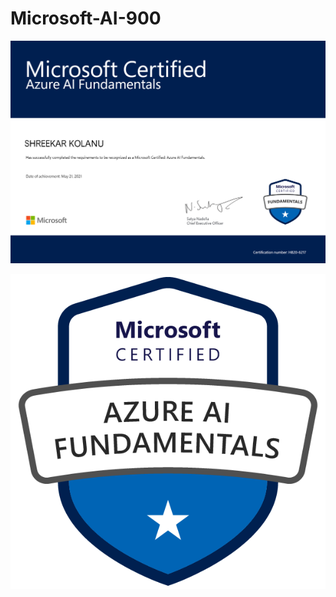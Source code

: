 # Microsoft-AI-900

![](https://github.com/Skillz619/Microsoft-AI-900/blob/main/AI-900%20Shreekar%20Certificates/Microsoft%20Certified%20AI-900.png)

![](https://github.com/Skillz619/Microsoft-AI-900/blob/main/AI-900%20Shreekar%20Certificates/AI-900%20Badge.png)




